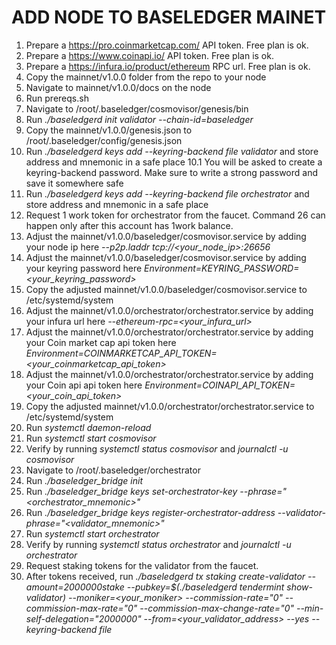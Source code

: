 # ADD NODE TO BASELEDGER MAINET

1.  Prepare a https://pro.coinmarketcap.com/ API token. Free plan is ok.
2.  Prepare a https://www.coinapi.io/ API token. Free plan is ok.
3.  Prepare a https://infura.io/product/ethereum RPC url. Free plan is ok.
4.  Copy the mainnet/v1.0.0 folder from the repo to your node
5.  Navigate to mainnet/v1.0.0/docs on the node
6.  Run prereqs.sh
7.  Navigate to /root/.baseledger/cosmovisor/genesis/bin
8.  Run *./baseledgerd init validator --chain-id=baseledger*
9.  Copy the mainnet/v1.0.0/genesis.json to /root/.baseledger/config/genesis.json
10.  Run *./baseledgerd keys add --keyring-backend file validator* and store address and  mnemonic in a safe place
    10.1 You will be asked to create a keyring-backend password. Make sure to write a strong password and save it somewhere safe
11. Run *./baseledgerd keys add --keyring-backend file orchestrator* and store address and mnemonic in a safe place
12. Request 1 work token for orchestrator from the faucet. Command 26 can happen only after this account has 1work balance.
13. Adjust the mainnet/v1.0.0/baseledger/cosmovisor.service by adding your node ip here *--p2p.laddr tcp://<your_node_ip>:26656*
14. Adjust the mainnet/v1.0.0/baseledger/cosmovisor.service by adding your keyring password here *Environment=KEYRING_PASSWORD=<your_keyring_password>*
15. Copy the adjusted mainnet/v1.0.0/baseledger/cosmovisor.service to /etc/systemd/system
16. Adjust the mainnet/v1.0.0/orchestrator/orchestrator.service by adding your infura url here *--ethereum-rpc=<your_infura_url>*
17. Adjust the mainnet/v1.0.0/orchestrator/orchestrator.service by adding your Coin market cap api token here *Environment=COINMARKETCAP_API_TOKEN=<your_coinmarketcap_api_token>*
18. Adjust the mainnet/v1.0.0/orchestrator/orchestrator.service by adding your Coin api api token here *Environment=COINAPI_API_TOKEN=<your_coin_api_token>*
19. Copy the adjusted mainnet/v1.0.0/orchestrator/orchestrator.service to /etc/systemd/system
20. Run *systemctl daemon-reload*
21. Run *systemctl start cosmovisor*
22. Verify by running *systemctl status cosmovisor* and *journalctl -u cosmovisor*
23. Navigate to /root/.baseledger/orchestrator
24. Run *./baseledger_bridge init*
25. Run *./baseledger_bridge keys set-orchestrator-key --phrase="<orchestrator_mnemonic>"*
26. Run *./baseledger_bridge keys register-orchestrator-address --validator-phrase="<validator_mnemonic>"*
27. Run *systemctl start orchestrator*
28. Verify by running *systemctl status orchestrator* and *journalctl -u orchestrator*
29. Request staking tokens for the validator from the faucet.
30. After tokens received, run *./baseledgerd tx staking create-validator --amount=2000000stake --pubkey=$(./baseledgerd tendermint show-validator) --moniker=<your_moniker> --commission-rate="0" --commission-max-rate="0" --commission-max-change-rate="0" --min-self-delegation="2000000" --from=<your_validator_address> --yes --keyring-backend file*
